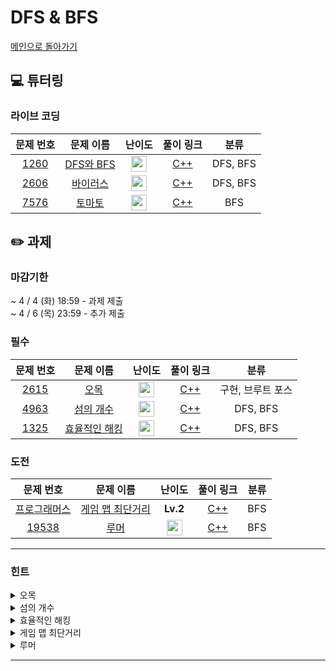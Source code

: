# DFS & BFS

[메인으로 돌아가기](https://github.com/Altu-Bitu-Official/Altu-Bitu-4)

## 💻 튜터링

### 라이브 코딩

|문제 번호|문제 이름|난이도|풀이 링크|분류|
| :-----: | :-----: | :-----: | :-----: | :-----: |
|<a href="https://www.acmicpc.net/problem/1260" target="_blank">1260</a>|<a href="https://www.acmicpc.net/problem/1260" target="_blank">DFS와 BFS</a>|<img height="25px" width="25px" src="https://static.solved.ac/tier_small/9.svg"/>|[C++]()|DFS, BFS|
|<a href="https://www.acmicpc.net/problem/2606" target="_blank">2606</a>|<a href="https://www.acmicpc.net/problem/2606" target="_blank">바이러스</a>|<img height="25px" width="25px" src="https://static.solved.ac/tier_small/8.svg"/>|[C++]()|DFS, BFS|
|<a href="https://www.acmicpc.net/problem/7576" target="_blank">7576</a>|<a href="https://www.acmicpc.net/problem/7576" target="_blank">토마토</a>|<img height="25px" width="25px" src="https://static.solved.ac/tier_small/11.svg"/>|[C++]()|BFS|

## ✏️ 과제

### 마감기한

~ 4 / 4 (화) 18:59 - 과제 제출 </br>
~ 4 / 6 (목) 23:59 - 추가 제출 </br>

### 필수

|                                문제 번호                                |                                    문제 이름                                     |                                       난이도                                       | 풀이 링크 |       분류        |
| :---------------------------------------------------------------------: | :------------------------------------------------------------------------------: | :--------------------------------------------------------------------------------: | :-------: | :---------------: |
| <a href="https://www.acmicpc.net/problem/2615" target="_blank">2615</a> |     <a href="https://www.acmicpc.net/problem/2615" target="_blank">오목</a>      | <img height="25px" width="25px" src="https://static.solved.ac/tier_small/10.svg"/> |  [C++]()  | 구현, 브루트 포스 |
| <a href="https://www.acmicpc.net/problem/4963" target="_blank">4963</a> |   <a href="https://www.acmicpc.net/problem/4963" target="_blank">섬의 개수</a>   | <img height="25px" width="25px" src="https://static.solved.ac/tier_small/9.svg"/>  |  [C++]()  |     DFS, BFS      |
| <a href="https://www.acmicpc.net/problem/1325" target="_blank">1325</a> | <a href="https://www.acmicpc.net/problem/1325" target="_blank">효율적인 해킹</a> | <img height="25px" width="25px" src="https://static.solved.ac/tier_small/10.svg"/> |  [C++]()  |     DFS, BFS      |

### 도전

|                                                 문제 번호                                                 |                                                   문제 이름                                                   |                                       난이도                                       | 풀이 링크 | 분류 |
| :-------------------------------------------------------------------------------------------------------: | :-----------------------------------------------------------------------------------------------------------: | :--------------------------------------------------------------------------------: | :-------: | :--: |
| <a href="https://school.programmers.co.kr/learn/courses/30/lessons/1844" target="_blank">프로그래머스</a> | <a href="https://school.programmers.co.kr/learn/courses/30/lessons/1844" target="_blank">게임 맵 최단거리</a> |                                      **Lv.2**                                      |  [C++]()  | BFS  |
|                 <a href="https://www.acmicpc.net/problem/19538" target="_blank">19538</a>                 |                   <a href="https://www.acmicpc.net/problem/19538" target="_blank">루머</a>                    | <img height="25px" width="25px" src="https://static.solved.ac/tier_small/12.svg"/> |  [C++]()  | BFS  |

---

### 힌트

<details>
<summary>오목</summary>
<div markdown="1">
&nbsp;&nbsp;&nbsp;&nbsp;여섯 알 이상이 연속이면 오목으로 인정하지 않고, 딱 다섯 알이 연속인 경우에는 가장 왼쪽 위에 있는 돌을 출력한다는 조건을 잘 기억해주세요! 이 조건을 잘 응용해보면 탐색 방향도 정해볼 수 있겠네요.
</div>
</details>

<details>
<summary>섬의 개수</summary>
<div markdown="1">
&nbsp;&nbsp;&nbsp;&nbsp;탐색을 한 번 하면 하나의 영역을 구할 수 있어요!
</div>
</details>

<details>
<summary>효율적인 해킹</summary>
<div markdown="1">
&nbsp;&nbsp;&nbsp;&nbsp;a가 b를 신뢰할 때, b를 해킹하면 a도 해킹할 수 있어요. 인접 리스트를 이용해서 단방향 그래프를 구현해볼까요?
</div>
</details>

<details>
<summary>게임 맵 최단거리</summary>
<div markdown="1">
&nbsp;&nbsp;&nbsp;&nbsp;최단거리를 구하는 문제네요. BFS를 사용해볼까요?
</div>
</details>

<details>
<summary>루머</summary>
<div markdown="1">
&nbsp;&nbsp;&nbsp;&nbsp;주변인의 절반 이상이 루머를 믿을 때 본인도 루머를 믿어요! 루머를 믿는 사람은 자신의 주변인에게 루머를 "동시에" 퍼뜨리고 있다는 것을 주의해주세요.
</div>
</details>

---
